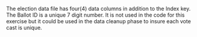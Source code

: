 The election data file has four(4) data columns in addition to the Index key.  The Ballot ID is a unique 7 digit number.  It is not used in the code for this exercise but it could be used in the data cleanup phase to insure each vote cast is unique. 
